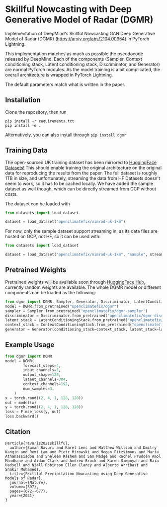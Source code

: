 # Skillful Nowcasting with Deep Generative Model of Radar (DGMR)
Implementation of DeepMind's Skillful Nowcasting GAN Deep Generative Model of Radar (DGMR) (https://arxiv.org/abs/2104.00954) in PyTorch Lightning.

This implementation matches as much as possible the pseudocode released by DeepMind. Each of the components (Sampler, Context conditioning stack, Latent conditioning stack, Discriminator, and Generator) are normal PyTorch modules. As the model training is a bit complicated, the overall architecture is wrapped in PyTorch Lightning.

The default parameters match what is written in the paper.

## Installation

Clone the repository, then run
```shell
pip install -r requirements.txt
pip install -e .
````

Alternatively, you can also install through ```pip install dgmr```

## Training Data

The open-sourced UK training dataset has been mirrored to [HuggingFace Datasets!](https://huggingface.co/datasets/openclimatefix/nimrod-uk-1km) This should enable training the original architecture on the original data for reproducing the results from the paper. The full dataset is roughly 1TB in size, and unfortunately, streaming the data from HF Datasets doesn't seem to work, so it has to be cached locally. We have added the sample dataset as well though, which can be directly streamed from GCP without costs.

The dataset can be loaded with

```python
from datasets import load_dataset

dataset = load_dataset("openclimatefix/nimrod-uk-1km")
```

For now, only the sample dataset support streaming in, as its data files are hosted on GCP, not HF, so it can be used with:

```python
from datasets import load_dataset

dataset = load_dataset("openclimatefix/nimrod-uk-1km", "sample", streaming=True)
```


## Pretrained Weights

Pretrained weights will be available soon through [HuggingFace Hub](https://huggingface.co/openclimatefix), currently random weights are available. The whole DGMR model or different components can be loaded as the following:

```python
from dgmr import DGMR, Sampler, Generator, Discriminator, LatentConditioningStack, ContextConditioningStack
model = DGMR.from_pretrained("openclimatefix/dgmr")
sampler = Sampler.from_pretrained("openclimatefix/dgmr-sampler")
discriminator = Discriminator.from_pretrained("openclimatefix/dgmr-discriminator")
latent_stack = LatentConditioningStack.from_pretrained("openclimatefix/dgmr-latent-conditioning-stack")
context_stack = ContextConditioningStack.from_pretrained("openclimatefix/dgmr-context-conditioning-stack")
generator = Generator(conditioning_stack=context_stack, latent_stack=latent_stack, sampler=sampler)
```

## Example Usage

```python
from dgmr import DGMR
model = DGMR(
        forecast_steps=4,
        input_channels=1,
        output_shape=128,
        latent_channels=384,
        context_channels=192,
        num_samples=3,
    )
x = torch.rand((2, 4, 1, 128, 128))
out = model(x)
y = torch.rand((2, 4, 1, 128, 128))
loss = F.mse_loss(y, out)
loss.backward()
```

## Citation
```
@article{ravuris2021skillful,
  author={Suman Ravuri and Karel Lenc and Matthew Willson and Dmitry Kangin and Remi Lam and Piotr Mirowski and Megan Fitzsimons and Maria Athanassiadou and Sheleem Kashem and Sam Madge and Rachel Prudden Amol Mandhane and Aidan Clark and Andrew Brock and Karen Simonyan and Raia Hadsell and Niall Robinson Ellen Clancy and Alberto Arribas† and Shakir Mohamed},
  title={Skillful Precipitation Nowcasting using Deep Generative Models of Radar},
  journal={Nature},
  volume={597},
  pages={672--677},
  year={2021}
}
```
